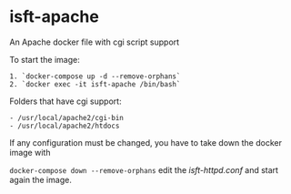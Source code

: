 # isft-apache
An Apache docker file with cgi script support

To start the image: 

    1. `docker-compose up -d --remove-orphans`
    2. `docker exec -it isft-apache /bin/bash`

Folders that have cgi support: 

    - /usr/local/apache2/cgi-bin
    - /usr/local/apache2/htdocs

If any configuration must be changed, you have to take down the docker image with

`docker-compose down --remove-orphans` edit the *isft-httpd.conf* and start again the image.
